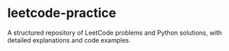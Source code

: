 # leetcode-practice

A structured repository of LeetCode problems and Python solutions, with detailed explanations and code examples.
